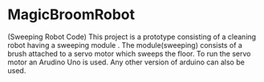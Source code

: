 # MagicBroomRobot
(Sweeping Robot Code)
This project is a prototype consisting of a cleaning robot having a sweeping module . The module(sweeping) consists of a brush attached to a servo motor which sweeps the floor.
To run the servo motor an Arudino Uno is used.
Any other version of arduino can also be used.

